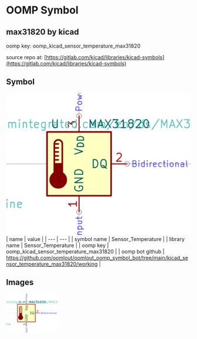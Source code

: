 # OOMP Symbol  
## max31820  by kicad  
  
oomp key: oomp_kicad_sensor_temperature_max31820  
  
source repo at: [https://gitlab.com/kicad/libraries/kicad-symbols](https://gitlab.com/kicad/libraries/kicad-symbols)  
## Symbol  
  
[![working.png](working_600.png)](working.png)  
| name | value | 
| --- | --- | 
| symbol name | Sensor_Temperature | 
| library name | Sensor_Temperature | 
| oomp key | oomp_kicad_sensor_temperature_max31820 | 
| oomp bot github | https://github.com/oomlout/oomlout_oomp_symbol_bot/tree/main/kicad_sensor_temperature_max31820/working | 
## Images  
  
[![working.png](working_140.png)](working.png)  
